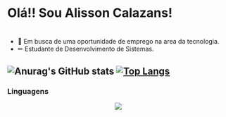 
 #### <H1> Olá!! Sou Alisson Calazans!<H1>
 
* 👔 Em busca de uma oportunidade de emprego na area da tecnologia.
* ✏ Estudante de Desenvolvimento de Sistemas.

![Anurag's GitHub stats](https://github-readme-stats.vercel.app/api?username=AlissonCalazans&show_icons=true&theme=gruvbox&bg_color=000)
[![Top Langs](https://github-readme-stats.vercel.app/api/top-langs/?username=anuraghazra&layout=compact&theme=gruvbox&bg_color=000)](https://github.com/anuraghazra/github-readme-stats)
--------------------------------------------------------------------------------------------------------------------
### Linguagens

<p align="center">
  <a href="#">
    <img src="https://skillicons.dev/icons?i=html,css,c,mysql,postgres" />
  </a>
</p>

